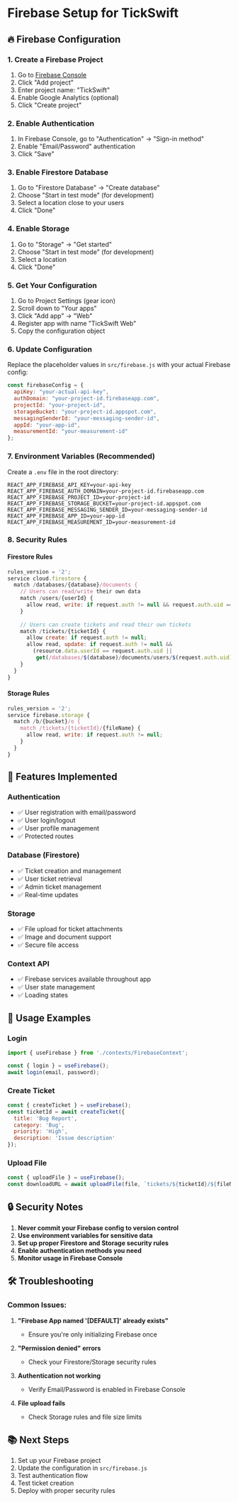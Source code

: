 # Firebase Setup for TickSwift

## 🔥 Firebase Configuration

### 1. Create a Firebase Project

1. Go to [Firebase Console](https://console.firebase.google.com/)
2. Click "Add project"
3. Enter project name: "TickSwift"
4. Enable Google Analytics (optional)
5. Click "Create project"

### 2. Enable Authentication

1. In Firebase Console, go to "Authentication" → "Sign-in method"
2. Enable "Email/Password" authentication
3. Click "Save"

### 3. Enable Firestore Database

1. Go to "Firestore Database" → "Create database"
2. Choose "Start in test mode" (for development)
3. Select a location close to your users
4. Click "Done"

### 4. Enable Storage

1. Go to "Storage" → "Get started"
2. Choose "Start in test mode" (for development)
3. Select a location
4. Click "Done"

### 5. Get Your Configuration

1. Go to Project Settings (gear icon)
2. Scroll down to "Your apps"
3. Click "Add app" → "Web"
4. Register app with name "TickSwift Web"
5. Copy the configuration object

### 6. Update Configuration

Replace the placeholder values in `src/firebase.js` with your actual Firebase config:

```javascript
const firebaseConfig = {
  apiKey: "your-actual-api-key",
  authDomain: "your-project-id.firebaseapp.com",
  projectId: "your-project-id",
  storageBucket: "your-project-id.appspot.com",
  messagingSenderId: "your-messaging-sender-id",
  appId: "your-app-id",
  measurementId: "your-measurement-id"
};
```

### 7. Environment Variables (Recommended)

Create a `.env` file in the root directory:

```env
REACT_APP_FIREBASE_API_KEY=your-api-key
REACT_APP_FIREBASE_AUTH_DOMAIN=your-project-id.firebaseapp.com
REACT_APP_FIREBASE_PROJECT_ID=your-project-id
REACT_APP_FIREBASE_STORAGE_BUCKET=your-project-id.appspot.com
REACT_APP_FIREBASE_MESSAGING_SENDER_ID=your-messaging-sender-id
REACT_APP_FIREBASE_APP_ID=your-app-id
REACT_APP_FIREBASE_MEASUREMENT_ID=your-measurement-id
```

### 8. Security Rules

#### Firestore Rules
```javascript
rules_version = '2';
service cloud.firestore {
  match /databases/{database}/documents {
    // Users can read/write their own data
    match /users/{userId} {
      allow read, write: if request.auth != null && request.auth.uid == userId;
    }
    
    // Users can create tickets and read their own tickets
    match /tickets/{ticketId} {
      allow create: if request.auth != null;
      allow read, update: if request.auth != null && 
        (resource.data.userId == request.auth.uid || 
         get(/databases/$(database)/documents/users/$(request.auth.uid)).data.role == 'admin');
    }
  }
}
```

#### Storage Rules
```javascript
rules_version = '2';
service firebase.storage {
  match /b/{bucket}/o {
    match /tickets/{ticketId}/{fileName} {
      allow read, write: if request.auth != null;
    }
  }
}
```

## 🚀 Features Implemented

### Authentication
- ✅ User registration with email/password
- ✅ User login/logout
- ✅ User profile management
- ✅ Protected routes

### Database (Firestore)
- ✅ Ticket creation and management
- ✅ User ticket retrieval
- ✅ Admin ticket management
- ✅ Real-time updates

### Storage
- ✅ File upload for ticket attachments
- ✅ Image and document support
- ✅ Secure file access

### Context API
- ✅ Firebase services available throughout app
- ✅ User state management
- ✅ Loading states

## 📝 Usage Examples

### Login
```javascript
import { useFirebase } from './contexts/FirebaseContext';

const { login } = useFirebase();
await login(email, password);
```

### Create Ticket
```javascript
const { createTicket } = useFirebase();
const ticketId = await createTicket({
  title: 'Bug Report',
  category: 'Bug',
  priority: 'High',
  description: 'Issue description'
});
```

### Upload File
```javascript
const { uploadFile } = useFirebase();
const downloadURL = await uploadFile(file, `tickets/${ticketId}/${fileName}`);
```

## 🔒 Security Notes

1. **Never commit your Firebase config to version control**
2. **Use environment variables for sensitive data**
3. **Set up proper Firestore and Storage security rules**
4. **Enable authentication methods you need**
5. **Monitor usage in Firebase Console**

## 🛠️ Troubleshooting

### Common Issues:
1. **"Firebase App named '[DEFAULT]' already exists"**
   - Ensure you're only initializing Firebase once
   
2. **"Permission denied" errors**
   - Check your Firestore/Storage security rules
   
3. **Authentication not working**
   - Verify Email/Password is enabled in Firebase Console
   
4. **File upload fails**
   - Check Storage rules and file size limits

## 📚 Next Steps

1. Set up your Firebase project
2. Update the configuration in `src/firebase.js`
3. Test authentication flow
4. Test ticket creation
5. Deploy with proper security rules 